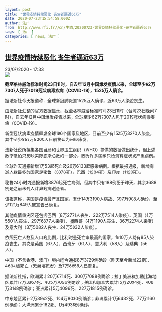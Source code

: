 ```yaml
---
layout: post
title: "世界疫情持续恶化 丧生者逼近63万"
date: 2020-07-23T15:54:58.000Z
author: 法广
from: http://www.rfi.fr//cn/生态/20200723-世界疫情持续恶化-丧生者逼近63万
tags: [ 法广 ]
categories: [ news, 法广 ]
---
```

<!--1595519698000-->
[世界疫情持续恶化 丧生者逼近63万](http://www.rfi.fr//cn/%E7%94%9F%E6%80%81/20200723-%E4%B8%96%E7%95%8C%E7%96%AB%E6%83%85%E6%8C%81%E7%BB%AD%E6%81%B6%E5%8C%96-%E4%B8%A7%E7%94%9F%E8%80%85%E9%80%BC%E8%BF%9163%E4%B8%87)
------

<div>
<div>23/07/2020 - 17:33</div><img src="https://s.rfi.fr/media/display/112d4416-4b3a-11ea-a3cb-005056bfd1d9/w:310/p:16x9/zhd.jpg"><p><strong>截至格林威治标准时间23日11时，自去年12月中国爆发疫情以来，全球至少62万7307人死于2019冠状病毒疾病（COVID-19），1525万人确诊。</strong></p><div class="t-content__body u-clearfix"><div class="m-interstitial"></div><p>据法新社今天报道称，全球新冠肺炎逾1525万人确诊，近63万人染疫丧生。</p><p>由法新社汇整的官方数据显示，截至格林威治标准时间23日11时（台湾23日晚间7时），自去年12月中国爆发疫情以来，全球至少62万7307人死于2019冠状病毒疾病（COVID-19）。</p><p>新型冠状病毒疫情肆虐全球196个国家及地区，目前至少有1525万3270人染疫，其中至少853万5200人目前被认为已经康复。</p><p>法新社说所搜集各国当局和世界卫生组织（WHO）提供的数据做出统计，但上述数字恐怕只反映实际感染总数的一部分，因为许多国家只检测有症状或严重病例。</p><p>全球昨天通报新增1万53起死亡及26万6133起感染病例。根据最报通报，新增病逝人数最多的国家是秘鲁（3876死），巴西（1284死）及印度（1129死）。</p><p>秘鲁24小时内通报新增3876起死亡病例，但其中只有188例死于昨天，其余3688例是之前未列入计算的病逝患者。</p><p>该报道称，美国是疫情最严重国家，累计14万3190人病故、397万908人确诊，至少121万849人被宣告已康复。</p><p>其他疫情重灾区还包括巴西（8万2771人丧生、222万7514人染疫）、英国（4万5501人丧生、29万6377人染疫）、墨西哥（4万1190人丧生、36万2274人染疫）及意大利（3万5082人丧生、24万5032人染疫）。</p><p>依照死亡人数及人口的比例，比利时是死亡率最高的国家，每10万人就有85人染疫丧生，其次是英国（67人）、西班牙（61人）、意大利（58人）及瑞典（56人）。</p><p>中国（不含香港、澳门）境内迄今通报8万3729例确诊（昨天至今新增22例）、4634起死亡（无新增死者）及7万8855人已康复。</p><p>据法新社指，欧洲累计20万6714死、300万7088例确诊；拉丁美洲和加勒比海地区累计17万3867死、405万7096例确诊；美国和加拿大累计15万2094死、408万3148例确诊；亚洲累计5万4096死、227万1815例确诊。</p><p>中东地区累计2万3942死、104万8030例确诊；非洲累计1万6432死、77万1160例确诊；大洋洲累计162死、1万4936例确诊。</p><div class="o-self-promo o-self-promo--nl o-self-promo--hidden" data-selfpromo-newsletter></div><div class="o-self-promo o-self-promo--app o-self-promo--hidden" data-selfpromo-app></div></div>
</div>
